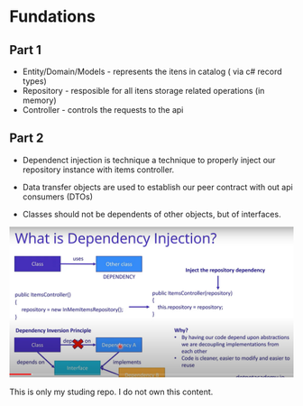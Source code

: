 # Fundations

## Part 1

* Entity/Domain/Models - represents the itens in catalog ( via c# record types)
* Repository - resposible for all itens storage related operations (in memory)
* Controller - controls the requests to the api

## Part 2

* Dependenct injection is technique a technique to properly inject our
repository instance with items controller.

* Data transfer objects are used to establish our peer contract with 
out api consumers (DTOs)

* Classes should not be dependents of other objects, but of interfaces.


![alt text](./img/1.png)

This is only my studing repo. I do not own this content.